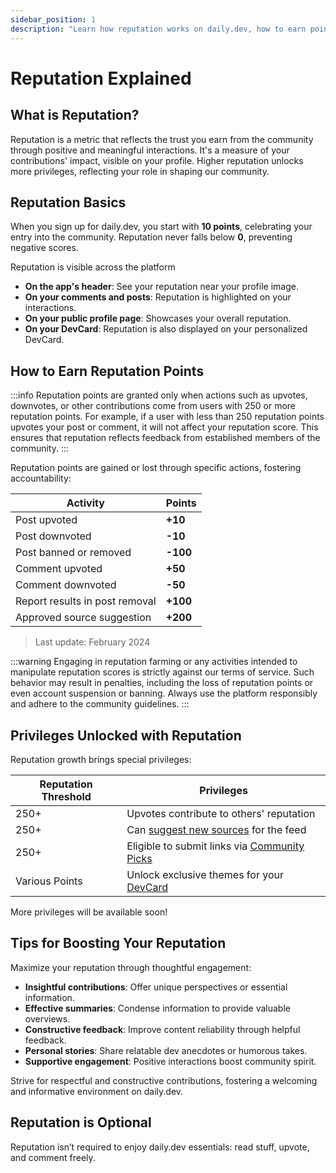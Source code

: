 ```yaml
---
sidebar_position: 1
description: "Learn how reputation works on daily.dev, how to earn points, and unlock privileges. Explore ways to grow your reputation and contribute meaningfully to the community."
---
```


# Reputation Explained

## What is Reputation?

Reputation is a metric that reflects the trust you earn from the community through positive and meaningful interactions. It's a measure of your contributions' impact, visible on your profile. Higher reputation unlocks more privileges, reflecting your role in shaping our community.

## Reputation Basics

When you sign up for daily.dev, you start with **10 points**, celebrating your entry into the community. Reputation never falls below **0**, preventing negative scores.

Reputation is visible across the platform

* **On the app's header**: See your reputation near your profile image.
* **On your comments and posts**: Reputation is highlighted on your interactions. 
* **On your public profile page**: Showcases your overall reputation.
* **On your DevCard**: Reputation is also displayed on your personalized DevCard. 

## How to Earn Reputation Points

:::info
Reputation points are granted only when actions such as upvotes, downvotes, or other contributions come from users with 250 or more reputation points. For example, if a user with less than 250 reputation points upvotes your post or comment, it will not affect your reputation score. This ensures that reputation reflects feedback from established members of the community.
:::

Reputation points are gained or lost through specific actions, fostering accountability:

| Activity                             | Points  |
|--------------------------------------|---------|
| Post upvoted                         | **+10** |
| Post downvoted                       | **-10** |
| Post banned or removed               | **-100**|
| Comment upvoted                      | **+50** |
| Comment downvoted                    | **-50** |
| Report results in post removal       | **+100**|
| Approved source suggestion           | **+200**|

> Last update: February 2024

:::warning
Engaging in reputation farming or any activities intended to manipulate reputation scores is strictly against our terms of service. Such behavior may result in penalties, including the loss of reputation points or even account suspension or banning. Always use the platform responsibly and adhere to the community guidelines.
:::

## Privileges Unlocked with Reputation

Reputation growth brings special privileges:

| Reputation Threshold | Privileges |
|----------------------|------------|
| 250+                 | Upvotes contribute to others' reputation |
| 250+                 | Can [suggest new sources](../for-content-creators/suggest-new-source.md) for the feed |
| 250+                 | Eligible to submit links via [Community Picks](../key-features/community-picks.md) |
| Various Points       | Unlock exclusive themes for your [DevCard](/your-profile/devcard.md) |

More privileges will be available soon!

## Tips for Boosting Your Reputation

Maximize your reputation through thoughtful engagement:

- **Insightful contributions**: Offer unique perspectives or essential information.
- **Effective summaries**: Condense information to provide valuable overviews.
- **Constructive feedback**: Improve content reliability through helpful feedback.
- **Personal stories**: Share relatable dev anecdotes or humorous takes.
- **Supportive engagement**: Positive interactions boost community spirit.

Strive for respectful and constructive contributions, fostering a welcoming and informative environment on daily.dev.

## Reputation is Optional

Reputation isn’t required to enjoy daily.dev essentials: read stuff, upvote, and comment freely.
